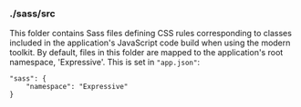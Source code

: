 ### ./sass/src

This folder contains Sass files defining CSS rules corresponding to classes
included in the application's JavaScript code build when using the modern toolkit.
By default, files in this folder are mapped to the application's root namespace, 'Expressive'.
This is set in `"app.json"`:

    "sass": {
        "namespace": "Expressive"
    }